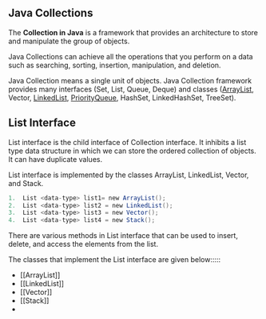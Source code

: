 ## Java Collections
The **Collection in Java** is a framework that provides an architecture to store and manipulate the group of objects.

Java Collections can achieve all the operations that you perform on a data such as searching, sorting, insertion, manipulation, and deletion.


Java Collection means a single unit of objects. Java Collection framework provides many interfaces (Set, List, Queue, Deque) and classes ([ArrayList](https://www.javatpoint.com/java-arraylist), Vector, [LinkedList](https://www.javatpoint.com/java-linkedlist), [PriorityQueue](https://www.javatpoint.com/java-priorityqueue), HashSet, LinkedHashSet, TreeSet).


## List Interface

List interface is the child interface of Collection interface. It inhibits a list type data structure in which we can store the ordered collection of objects. It can have duplicate values.

List interface is implemented by the classes ArrayList, LinkedList, Vector, and Stack.
```java
1.  List <data-type> list1= new ArrayList();  
2.  List <data-type> list2 = new LinkedList();  
3.  List <data-type> list3 = new Vector();  
4.  List <data-type> list4 = new Stack();
```

There are various methods in List interface that can be used to insert, delete, and access the elements from the list.



The classes that implement the List interface are given below:::::
- [[ArrayList]]
- [[LinkedList]]
- [[Vector]]
- [[Stack]]
- 
